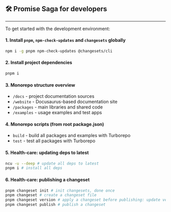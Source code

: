 ## 🛠️ Promise Saga for developers

---

To get started with the development environment:

#### 1. Install `pnpm`, `npm-check-updates` and `changesets` globally
```bash
npm i -g pnpm npm-check-updates @changesets/cli
```

#### 2. Install project dependencies
```bash
pnpm i
```

#### 3. Monorepo structure overview
- `/docs` - project documentation sources
- `/website` - Docusaurus-based documentation site
- `/packages` - main libraries and shared code
- `/examples` - usage examples and test apps

#### 4. Monorepo scripts (from root package.json)
- `build` - build all packages and examples with Turborepo
- `test` - test all packages with Turborepo

#### 5. Health-care: updating deps to latest
```bash
ncu -u --deep # update all deps to latest
pnpm i # install all deps
```

#### 6. Health-care: publishing a changeset
```bash
pnpm changeset init # init changesets, done once
pnpm changeset # create a changeset file
pnpm changeset version # apply a changeset before publishing: update versions and changelogs
pnpm changeset publish # publish a changeset
```
